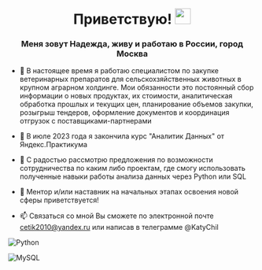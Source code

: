 <h1 align="center">Приветствую!</a> 
<img src="https://github.com/blackcater/blackcater/raw/main/images/Hi.gif" height="32"/></h1>
<h3 align="center">Меня зовут Надежда, живу и работаю в России, город Москва</h3>

- 🔭 В настоящее время я работаю специалистом по закупке ветеринарных препаратов для сельскохзяйственных животных в крупном аграрном холдинге. Мои обязанности это постоянный сбор информации о новых продуктах, их стоимости, аналитическая обработка прошлых и текущих цен, планирование объемов закупки, розыгрыш тендеров, оформление документов и координация отгрузок с поставщиками-партнерами

- 🌱 В июле 2023 года я закончила курс "Аналитик Данных" от Яндекс.Практикума
 
- 👯 С радостью рассмотрю предложения по возможности сотрудничества по каким либо проектам, где смогу использовать полученные навыки работы анализа данных через Python или SQL

  
- 🤔 Ментор и/или наставник на начальных этапах освоения новой сферы приветствуется!
  
- 📫 Связаться со мной Вы сможете по электронной почте cetik2010@yandex.ru или написав в телеграмме @KatyChil
  

 ![Python](https://img.shields.io/badge/python-3670A0?style=for-the-badge&logo=python&logoColor=ffdd54)

 ![MySQL](https://img.shields.io/badge/mysql-%2300f.svg?style=for-the-badge&logo=mysql&logoColor=white)
